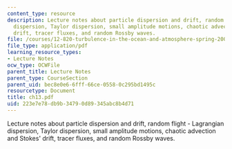 ```yaml
---
content_type: resource
description: Lecture notes about particle dispersion and drift, random flight - Lagrangian
  dispersion, Taylor dispersion, small amplitude motions, chaotic advection and Stokes'
  drift, tracer fluxes, and random Rossby waves.
file: /courses/12-820-turbulence-in-the-ocean-and-atmosphere-spring-2006/223e7e78db9b34790d89345abc8b4d71_ch13.pdf
file_type: application/pdf
learning_resource_types:
- Lecture Notes
ocw_type: OCWFile
parent_title: Lecture Notes
parent_type: CourseSection
parent_uid: bec8e0e6-6fff-66ce-0558-0c295bd1495c
resourcetype: Document
title: ch13.pdf
uid: 223e7e78-db9b-3479-0d89-345abc8b4d71
---
```

Lecture notes about particle dispersion and drift, random flight - Lagrangian dispersion, Taylor dispersion, small amplitude motions, chaotic advection and Stokes' drift, tracer fluxes, and random Rossby waves.

